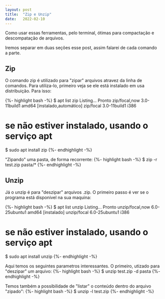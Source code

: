 ```yaml
---
layout: post
title:  "Zip e Unzip"
date:   2022-02-10
---
```


<p class="intro"><span class="dropcap">C</span>omo usar essas ferramentas, pelo terminal, ótimas para compactação e descompatação de arquivos.</p>

Iremos separar em duas seções esse post, assim falarei de cada comando a parte.

## Zip

O comando zip é utilizado para "zipar" arquivos atravez da linha de comandos. Para utiliza-lo, primeiro veja se ele está instalado em usa distribuição. Para isso:

{%- highlight bash -%}
$ apt list zip
Listing... Pronto
zip/focal,now 3.0-11build1 amd64 [instalado,automático]
zip/focal 3.0-11build1 i386

# se não estiver instalado, usando o serviço apt
$ sudo apt install zip
{%- endhighlight -%}

"Zipando" uma pasta, de forma recorrente:
{%- highlight bash -%}
$ zip -r test.zip pasta/*
{%- endhighlight -%}

## Unzip

Já o unzip é para "deszipar" arquivos .zip. O primeiro passo é ver se o programa está disponivel na sua maquina:

{%- highlight bash -%}
$ apt list unzip
Listing... Pronto
unzip/focal,now 6.0-25ubuntu1 amd64 [instalado]
unzip/focal 6.0-25ubuntu1 i386

# se não estiver instalado, usando o serviço apt
$ sudo apt install unzip
{%- endhighlight -%}

Aqui temos os seguintes parametros interessantes. O primeiro, utizado para "deszipar" um arquivo:
{%- highlight bash -%}
$ unzip test.zip -d pasta
{%- endhighlight -%}

Temos também a possibilidade de "listar" o conteúdo dentro do arquivo "zipado":
{%- highlight bash -%}
$ unzip -l test.zip
{%- endhighlight -%}

